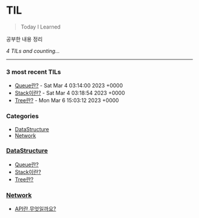 # TIL
> Today I Learned

공부한 내용 정리

_4 TILs and counting..._

---

### 3 most recent TILs

- [Queue란?](DataStructure/Queue.md) - Sat Mar 4 03:14:00 2023 +0000
- [Stack이란?](DataStructure/Stack.md) - Sat Mar 4 03:18:54 2023 +0000
- [Tree란?](DataStructure/Tree.md) - Mon Mar 6 15:03:12 2023 +0000

### Categories

- [DataStructure](#DataStructure)
- [Network](#Network)

### [DataStructure](#DataStructure)
- [Queue란?](DataStructure/Queue.md)
- [Stack이란?](DataStructure/Stack.md)
- [Tree란?](DataStructure/Tree.md)

### [Network](#Network)
- [API란 무엇일까요?](Network/RESTAPI.md)

[1]: https://simonwillison.net/2020/Apr/20/self-rewriting-readme/
[2]: https://github.com/jbranchaud/til
[3]: https://github.com/cflynn07/github-action-til-autoformat-readme

